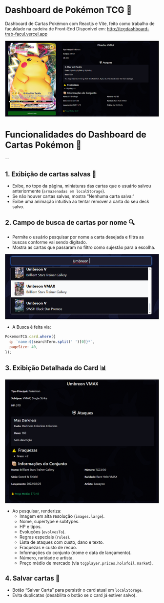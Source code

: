 
# Dashboard de Pokémon TCG 🎴

Dashboard de Cartas Pokémon com Reactjs e Vite, feito como trabalho de faculdade na cadeira de Front-End
Disponivel em: http://tcgdashboard-trab-facul.vercel.app

![alt text](image.png)

# Funcionalidades do Dashboard de Cartas Pokémon 🤩

--

## 1. Exibição de cartas salvas 💾

- Exibe, no topo da página, miniaturas das cartas que o usuário salvou anteriormente (`armazenadas em localStorage`).
- Se não houver cartas salvas, mostra “Nenhuma carta salva.”
- Exibe uma animação intuitiva ao tentar remover a carta do seu deck salvo.

## 2. Campo de busca de cartas por nome 🔍

- Permite o usuário pesquisar por nome a carta desejada e filtra as buscas conforme vai sendo digitado.
- Mostra as cartas que passaram no filtro como sujestão para a escolha.

![alt text](image-1.png)


- A Busca é feita via: 
```js
PokemonTCG.card.where({
  q: `name:${searchTerm.split(' ')[0]}*`,
  pageSize: 40,
});
```
## 3. Exibição Detalhada do Card 📊

![alt text](image-2.png)

- Ao pesquisar, renderiza:
  - Imagem em alta resolução (`images.large`).
  - Nome, supertype e subtypes.
  - HP e tipos.
  - Evoluções (`evolvesTo`).
  - Regras especiais (`rules`).
  - Lista de ataques com custo, dano e texto.
  - Fraquezas e custo de recuo.
  - Informações do conjunto (nome e data de lançamento).
  - Número, raridade e artista.
  - Preço médio de mercado (via `tcgplayer.prices.holofoil.market`).

## 4. Salvar cartas 📌

- Botão “Salvar Carta” para persistir o card atual em `localStorage`.
- Evita duplicatas (desabilita o botão se o card já estiver salvo).
